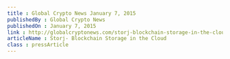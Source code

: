 ```yaml
---
title : Global Crypto News January 7, 2015
publishedBy : Global Crypto News
publishedOn : January 7, 2015
link : http://globalcryptonews.com/storj-blockchain-storage-in-the-cloud/
articleName : Storj- Blockchain Storage in the Cloud
class : pressArticle
---
```

